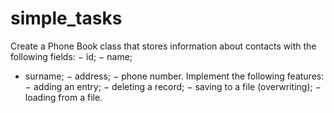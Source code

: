 # simple_tasks

Create a Phone Book class that stores information about
contacts with the following fields:
− id; − name;
- surname;
− address;
− phone number.
Implement the following features:
− adding an entry;
− deleting a record;
− saving to a file (overwriting);
− loading from a file.